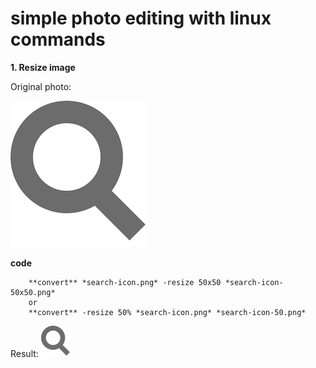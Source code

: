 # simple photo editing with linux commands


**1. Resize image**

Original photo:

![Origin photo](../images/search-icon.png)

**code** 
```shell
    **convert** *search-icon.png* -resize 50x50 *search-icon-50x50.png*
    or
    **convert** -resize 50% *search-icon.png* *search-icon-50.png*
```

Result:
![resize photo](../images/search-icon-50x50.png)
